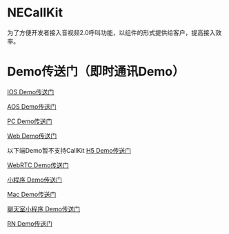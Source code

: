 # NECallKit
为了方便开发者接入音视频2.0呼叫功能，以组件的形式提供给客户，提高接入效率。
# Demo传送门（即时通讯Demo）
[IOS Demo传送门](https://github.com/netease-im/NIM_iOS_Demo/tree/NERtcCallKit)

[AOS Demo传送门](https://github.com/netease-im/NIM_Android_Demo/tree/dev_g2)

[PC Demo传送门](https://github.com/netease-im/NIM_PC_Demo/)

[Web Demo传送门](https://github.com/netease-im/NIM_Web_Demo)

以下端Demo暂不支持CallKit
[H5 Demo传送门](https://github.com/netease-im/NIM_Web_Demo_H5)

[WebRTC Demo传送门](https://github.com/netease-im/NIM_Web_Demo)

[小程序 Demo传送门](https://github.com/netease-im/NIM_Web_Weapp_Demo)

[Mac Demo传送门](https://github.com/netease-im/NIM_macOS_AVChat_Demo)

[聊天室小程序 Demo传送门](https://github.com/netease-im/NIM_Weapp_Chatroom_Demo)


[RN Demo传送门](https://github.com/netease-im/NIM_ReactNative_Demo)
